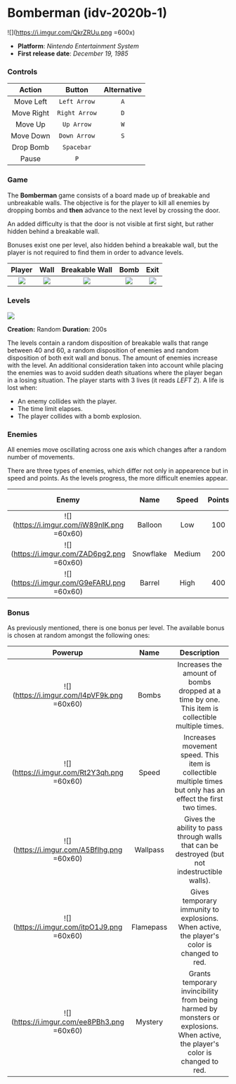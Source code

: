 # Bomberman (idv-2020b-1)

![](https://i.imgur.com/QkrZRUu.png =600x)

* **Platform**: *Nintendo Entertainment System*
* **First release date**: *December 19, 1985*

### Controls

|  Action     |  Button       | Alternative |
|:-----------:|:-------------:|:-----------:|
| Move Left   | `Left Arrow`  | `A`         |
| Move Right  | `Right Arrow` | `D`         |
| Move Up     | `Up Arrow`    | `W`         |
| Move Down   | `Down Arrow`  | `S`         |
| Drop Bomb   | `Spacebar`    |             |
| Pause       | `P`           |             |

### Game

The **Bomberman** game consists of a board made up of breakable and unbreakable walls. The objective is for the player to kill all enemies by dropping bombs and **then** advance to the next level by crossing the door.

An added difficulty is that the door is not visible at first sight, but rather hidden behind a breakable wall.

Bonuses exist one per level, also hidden behind a breakable wall, but the player is not required to find them in order to advance levels.



|  Player     |  Wall       | Breakable Wall | Bomb | Exit |
|:-----------:|:-------------:|:-----------:|:-----------:|:-----------:|
| ![](https://i.imgur.com/bFKpSOr.png)   | ![](https://i.imgur.com/7EKD58Q.png)  | ![](https://i.imgur.com/ahGtHKc.png)         |![](https://i.imgur.com/RU7ww0M.png)  |![](https://i.imgur.com/w7cPcvA.png)  |

### Levels

![](https://i.imgur.com/92IyuSX.png)

**Creation:** Random
**Duration:** 200s

The levels contain a random disposition of breakable walls that range between 40 and 60, a random disposition of enemies and random disposition of both exit wall and bonus.
The amount of enemies increase with the level.
An additional consideration taken into account while placing the enemies was to avoid sudden death situations where the player began in a losing situation.
The player starts with 3 lives (it reads *LEFT 2*). A life is lost when:
*  An enemy collides with the player.
*  The time limit elapses.
*  The player collides with a bomb explosion.


### Enemies

All enemies move oscillating across one axis which changes after a random number of movements.

There are three types of enemies, which differ not only in appearence but in speed and points. As the levels progress, the more difficult enemies appear.


|Enemy                          |Name     |Speed |Points |First Appearence|
|:------------------------------:|:---------:|:------:|:-------:|:--:|
|![](https://i.imgur.com/iW89nIK.png =60x60)|Balloon  |Low   |100| First Level|
|![](https://i.imgur.com/ZAD6pg2.png =60x60)|Snowflake|Medium|200|Second Level|
|![](https://i.imgur.com/G9eFARU.png =60x60)|Barrel   |High  |400|Third Level|


### Bonus

As previously mentioned, there is one bonus per level. The available bonus is chosen at random amongst the following ones:

|Powerup                             |Name     |Description |
|:----------------------------------:|:-------:|:----------:|
|![](https://i.imgur.com/I4pVF9k.png =60x60)|Bombs  |Increases the amount of bombs dropped at a time by one. This item is collectible multiple times.   |
|![](https://i.imgur.com/Rt2Y3qh.png =60x60)|Speed|Increases movement speed. This item is collectible multiple times but only has an effect the first two times.|
|![](https://i.imgur.com/A5BfIhg.png =60x60)|Wallpass   |Gives the ability to pass through walls that can be destroyed (but not indestructible walls).  |
|![](https://i.imgur.com/itpO1J9.png =60x60)|Flamepass   |Gives temporary immunity to explosions. When active, the player's color is changed to red.   |
|![](https://i.imgur.com/ee8PBh3.png =60x60)|Mystery   |Grants temporary invincibility from being harmed by monsters or explosions. When active, the player's color is changed to red.   |
